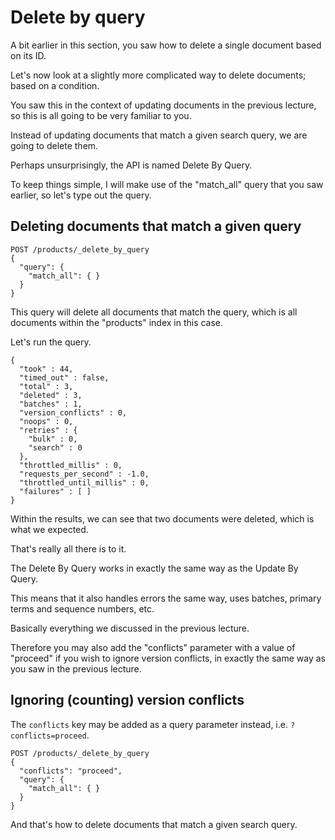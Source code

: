 # Delete by query

A bit earlier in this section, you saw how to delete a single  document based on its ID.

Let's now look at a slightly more complicated way to delete documents; based on a condition.

You saw this in the context of updating documents in the previous lecture, so this is all going to be very familiar to you.

Instead of updating documents that match a given search query, we are going to delete them.

Perhaps unsurprisingly, the API is named Delete By Query.

To keep things simple, I will make use of the "match_all" query that you saw earlier, so let's type out the query.


## Deleting documents that match a given query

```
POST /products/_delete_by_query
{
  "query": {
    "match_all": { }
  }
}
```

This query will delete all documents that match the query, which is all documents within the "products" index in this case.

Let's run the query.

```
{
  "took" : 44,
  "timed_out" : false,
  "total" : 3,
  "deleted" : 3,
  "batches" : 1,
  "version_conflicts" : 0,
  "noops" : 0,
  "retries" : {
    "bulk" : 0,
    "search" : 0
  },
  "throttled_millis" : 0,
  "requests_per_second" : -1.0,
  "throttled_until_millis" : 0,
  "failures" : [ ]
}
```

Within the results, we can see that two documents were deleted, which is what we expected.

That's really all there is to it.

The Delete By Query works in exactly the same way as the Update By Query.

This means that it also handles errors the same way, uses batches, primary terms and sequence numbers, etc.

Basically everything we discussed in the previous lecture.

Therefore you may also add the "conflicts" parameter with a value of "proceed" if you wish to ignore version conflicts, in exactly the same way as you saw in the previous lecture.

## Ignoring (counting) version conflicts

The `conflicts` key may be added as a query parameter instead, i.e. `?conflicts=proceed`.

```
POST /products/_delete_by_query
{
  "conflicts": "proceed",
  "query": {
    "match_all": { }
  }
}
```
And that's how to delete documents that match a given search query.
